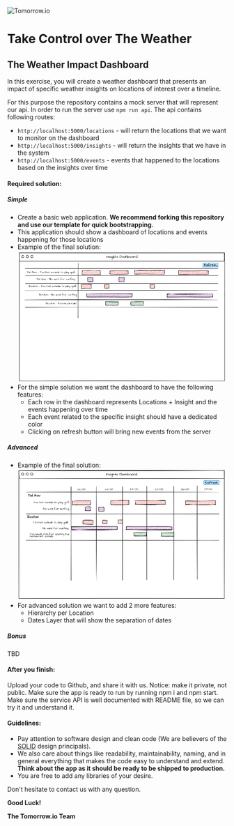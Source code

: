![Tomorrow.io](https://hypercast-assets.s3-us-west-2.amazonaws.com/img/Tomorrow_Logo.png "Tomorrow.io")

# Take Control over The Weather

## The Weather Impact Dashboard

In this exercise, you will create a weather dashboard that presents an impact of 
specific weather insights on locations of interest over a timeline.

For this purpose the repository contains a mock server that will represent our api.
In order to run the server use `npm run api`. The api contains following routes:
* `http://localhost:5000/locations` - will return the locations that we want to monitor on the dashboard
* `http://localhost:5000/insights` - will return the insights that we have in the system
* `http://localhost:5000/events` - events that happened to the locations based on the insights over time

#### Required solution:

##### Simple

* Create a basic web application. **We recommend forking this repository and use our template for quick bootstrapping.**
* This application should show a dashboard of locations and events happening for those locations
* Example of the final solution: ![simple](./exercise/simple.png)
* For the simple solution we want the dashboard to have the following features:
    * Each row in the dashboard represents Locations + Insight and the events happening over time
    * Each event related to the specific insight should have a dedicated color
    * Clicking on refresh button will bring new events from the server


##### Advanced

* Example of the final solution: ![advanced](./exercise/advanced.png)
* For advanced solution we want to add 2 more features:
    * Hierarchy per Location
    * Dates Layer that will show the separation of dates

##### Bonus

TBD

#### After you finish:

Upload your code to Github, and share it with us. Notice: make it private, not public.
Make sure the app is ready to run by running npm i and npm start.
Make sure the service API is well documented with README file, so we can try it and understand it.

#### Guidelines:

* Pay attention to software design and clean code (We are believers of the [SOLID](https://en.wikipedia.org/wiki/SOLID) design principals). 
* We also care about things like readability, maintainability, naming, and in general everything that makes the code easy to understand and extend. **Think about the app as it should be ready to be shipped to production.**
* You are free to add any libraries of your desire. 

Don't hesitate to contact us with any question.

**Good Luck!**

**The Tomorrow.io Team**
